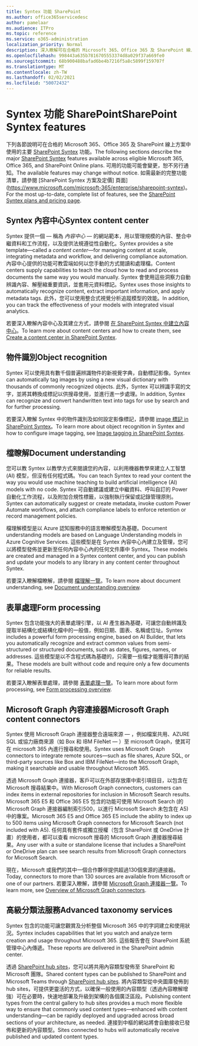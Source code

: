 ```yaml
---
title: Syntex 功能 SharePoint
ms.author: office365servicedesc
author: pamelaar
ms.audience: ITPro
ms.topic: reference
ms.service: o365-administration
localization_priority: Normal
description: 深入瞭解可在合格的 Microsoft 365、Office 365 及 SharePoint 線上方案中使用的主要 SharePoint Syntex 功能。
ms.openlocfilehash: 998443a635b7816705553374d8a029f37a669fe0
ms.sourcegitcommit: 68b900488bafad6be4b7216f5a8c5899f159707f
ms.translationtype: MT
ms.contentlocale: zh-TW
ms.lasthandoff: 02/02/2021
ms.locfileid: "50072432"
---
```

# <a name="sharepoint-syntex-features"></a><span data-ttu-id="9cf82-103">Syntex 功能 SharePoint</span><span class="sxs-lookup"><span data-stu-id="9cf82-103">SharePoint Syntex features</span></span> 

<span data-ttu-id="9cf82-104">下列各節說明可在合格的 Microsoft 365、Office 365 及 SharePoint 線上方案中使用的主要 [SharePoint Syntex](sharepoint-syntex-service-description.md) 功能。</span><span class="sxs-lookup"><span data-stu-id="9cf82-104">The following sections describe the major [SharePoint Syntex](sharepoint-syntex-service-description.md) features available across eligible Microsoft 365, Office 365, and SharePoint Online plans.</span></span> <span data-ttu-id="9cf82-105">可用的功能可能會變更，恕不另行通知。</span><span class="sxs-lookup"><span data-stu-id="9cf82-105">The available features may change without notice.</span></span> <span data-ttu-id="9cf82-106">如需最新的完整功能清單，請參閱 [SharePoint Syntex 方案及定價] 頁面](https://www.microsoft.com/microsoft-365/enterprise/sharepoint-syntex)。</span><span class="sxs-lookup"><span data-stu-id="9cf82-106">For the most up-to-date, complete list of features, see the [SharePoint Syntex plans and pricing page](https://www.microsoft.com/microsoft-365/enterprise/sharepoint-syntex).</span></span>

## <a name="syntex-content-center"></a><span data-ttu-id="9cf82-107">Syntex 內容中心</span><span class="sxs-lookup"><span data-stu-id="9cf82-107">Syntex content center</span></span>

<span data-ttu-id="9cf82-108">Syntex 提供一個 &mdash; 稱為 *內容中心* &mdash; 的網站範本，用以管理規模的內容、整合中繼資料和工作流程，以及提供法規遵從性自動化。</span><span class="sxs-lookup"><span data-stu-id="9cf82-108">Syntex provides a site template&mdash;called a *content center*&mdash;for managing content at scale, integrating metadata and workflow, and delivering compliance automation.</span></span> <span data-ttu-id="9cf82-109">內容中心提供的功能可教雲端如何以您手動的方式閱讀和處理檔。</span><span class="sxs-lookup"><span data-stu-id="9cf82-109">Content centers supply capabilities to teach the cloud how to read and process documents the same way you would manually.</span></span> <span data-ttu-id="9cf82-110">Syntex 會使用這些洞察力自動辨識內容、解壓縮重要資訊，並套用元資料標記。</span><span class="sxs-lookup"><span data-stu-id="9cf82-110">Syntex uses those insights to automatically recognize content, extract important information, and apply metadata tags.</span></span> <span data-ttu-id="9cf82-111">此外，您可以使用整合式視覺分析追蹤模型的效能。</span><span class="sxs-lookup"><span data-stu-id="9cf82-111">In addition, you can track the effectiveness of your models with integrated visual analytics.</span></span>

<span data-ttu-id="9cf82-112">若要深入瞭解內容中心及其建立方式，請參閱 [在 SharePoint Syntex 中建立內容中心](/microsoft-365/contentunderstanding/create-a-content-center)。</span><span class="sxs-lookup"><span data-stu-id="9cf82-112">To learn more about content centers and how to create them, see [Create a content center in SharePoint Syntex](/microsoft-365/contentunderstanding/create-a-content-center).</span></span>

## <a name="object-recognition"></a><span data-ttu-id="9cf82-113">物件識別</span><span class="sxs-lookup"><span data-stu-id="9cf82-113">Object recognition</span></span>

<span data-ttu-id="9cf82-114">Syntex 可以使用具有數千個普遍辨識物件的新視覺字典，自動標記影像。</span><span class="sxs-lookup"><span data-stu-id="9cf82-114">Syntex can automatically tag images by using a new visual dictionary with thousands of commonly recognized objects.</span></span> <span data-ttu-id="9cf82-115">此外，Syntex 可以辨識手寫的文字，並將其轉換成標記以供搜尋使用，並進行進一步處理。</span><span class="sxs-lookup"><span data-stu-id="9cf82-115">In addition, Syntex can recognize and convert handwritten text into tags for use by search and for further processing.</span></span>

<span data-ttu-id="9cf82-116">若要深入瞭解 Syntex 中的物件識別及如何設定影像標記，請參閱 [image 標記 in SharePoint Syntex](/microsoft-365/contentunderstanding/image-tagging)。</span><span class="sxs-lookup"><span data-stu-id="9cf82-116">To learn more about object recognition in Syntex and how to configure image tagging, see [Image tagging in SharePoint Syntex](/microsoft-365/contentunderstanding/image-tagging).</span></span>

## <a name="document-understanding"></a><span data-ttu-id="9cf82-117">檔瞭解</span><span class="sxs-lookup"><span data-stu-id="9cf82-117">Document understanding</span></span>

<span data-ttu-id="9cf82-118">您可以教 Syntex 以教學方式來閱讀您的內容，以利用機器教學來建立人工智慧 (AI) 模型，但沒有任何程式碼。</span><span class="sxs-lookup"><span data-stu-id="9cf82-118">You can teach Syntex to read your content the way you would use machine teaching to build artificial intelligence (AI) models with no code.</span></span> <span data-ttu-id="9cf82-119">Syntex 可自動建議或建立中繼資料、呼叫自訂的 Power 自動化工作流程，以及附加合規性標籤，以強制執行保留或記錄管理原則。</span><span class="sxs-lookup"><span data-stu-id="9cf82-119">Syntex can automatically suggest or create metadata, invoke custom Power Automate workflows, and attach compliance labels to enforce retention or record management policies.</span></span>

<span data-ttu-id="9cf82-120">檔理解模型是以 Azure 認知服務中的語言瞭解模型為基礎。</span><span class="sxs-lookup"><span data-stu-id="9cf82-120">Document understanding models are based on Language Understanding models in Azure Cognitive Services.</span></span> <span data-ttu-id="9cf82-121">這些模型是在 Syntex 內容中心內建立及管理，您可以將模型發佈並更新至任何內容中心內的任何文件庫中 Syntex。</span><span class="sxs-lookup"><span data-stu-id="9cf82-121">These models are created and managed in a Syntex content center, and you can publish and update your models to any library in any content center throughout Syntex.</span></span>

<span data-ttu-id="9cf82-122">若要深入瞭解檔瞭解，請參閱 [檔理解一覽](/microsoft-365/contentunderstanding/document-understanding-overview)。</span><span class="sxs-lookup"><span data-stu-id="9cf82-122">To learn more about document understanding, see [Document understanding overview](/microsoft-365/contentunderstanding/document-understanding-overview).</span></span>

## <a name="form-processing"></a><span data-ttu-id="9cf82-123">表單處理</span><span class="sxs-lookup"><span data-stu-id="9cf82-123">Form processing</span></span>

<span data-ttu-id="9cf82-124">Syntex 包含功能強大的表單處理引擎，以 AI 產生器為基礎，可讓您自動辨識及提取半結構化或結構化檔中的一般值，例如日期、圖表、名稱或位址。</span><span class="sxs-lookup"><span data-stu-id="9cf82-124">Syntex includes a powerful form processing engine, based on AI Builder, that lets you automatically recognize and extract common values from semi-structured or structured documents, such as dates, figures, names, or addresses.</span></span> <span data-ttu-id="9cf82-125">這些模型是以不含程式碼為基礎的，只需要一些檔才能獲得可靠的結果。</span><span class="sxs-lookup"><span data-stu-id="9cf82-125">These models are built without code and require only a few documents for reliable results.</span></span>

<span data-ttu-id="9cf82-126">若要深入瞭解表單處理，請參閱 [表單處理一覽](/microsoft-365/contentunderstanding/form-processing-overview)。</span><span class="sxs-lookup"><span data-stu-id="9cf82-126">To learn more about form processing, see [Form processing overview](/microsoft-365/contentunderstanding/form-processing-overview).</span></span>

## <a name="microsoft-graph-content-connectors"></a><span data-ttu-id="9cf82-127">Microsoft Graph 內容連接器</span><span class="sxs-lookup"><span data-stu-id="9cf82-127">Microsoft Graph content connectors</span></span>

<span data-ttu-id="9cf82-128">Syntex 使用 Microsoft Graph 連接器整合遠端來源 &mdash; ，例如檔案共用、AZURE SQL 或協力廠商來源（如 Box 和 IBM FileNet &mdash; ）至 microsoft Graph，使其可在 microsoft 365 內進行搜尋和使用。</span><span class="sxs-lookup"><span data-stu-id="9cf82-128">Syntex uses Microsoft Graph connectors to integrate remote sources&mdash;such as file shares, Azure SQL, or third-party sources like Box and IBM FileNet&mdash;into the Microsoft Graph, making it searchable and usable throughout Microsoft 365.</span></span>

<span data-ttu-id="9cf82-129">透過 Microsoft Graph 連接器，客戶可以在外部存放庫中索引項目目，以包含在 Microsoft 搜尋結果中。</span><span class="sxs-lookup"><span data-stu-id="9cf82-129">With Microsoft Graph connectors, customers can index items in external repositories for inclusion in Microsoft Search results.</span></span> <span data-ttu-id="9cf82-130">Microsoft 365 E5 和 Office 365 E5 包含的功能可使用 Microsoft Search (的 Microsoft Graph 連接器編制索引500，以進行 Microsoft Search 未包含在 A5) 中的專案。</span><span class="sxs-lookup"><span data-stu-id="9cf82-130">Microsoft 365 E5 and Office 365 E5 include the ability to index up to 500 items using Microsoft Graph connectors for Microsoft Search (not included with A5).</span></span> <span data-ttu-id="9cf82-131">任何具有套件或獨立授權（包含 SharePoint 或 OneDrive 計畫）的使用者，都可以查看 microsoft 搜尋的 Microsoft Graph 連接器搜尋結果。</span><span class="sxs-lookup"><span data-stu-id="9cf82-131">Any user with a suite or standalone license that includes a SharePoint or OneDrive plan can see search results from Microsoft Graph connectors for Microsoft Search.</span></span>

<span data-ttu-id="9cf82-132">現在，Microsoft 或我們的其中一個合作夥伴提供超過130個來源的連接器。</span><span class="sxs-lookup"><span data-stu-id="9cf82-132">Today, connectors to more than 130 sources are available from Microsoft or one of our partners.</span></span> <span data-ttu-id="9cf82-133">若要深入瞭解，請參閱 [Microsoft Graph 連接器一覽](https://aka.ms/iwantconnectors)。</span><span class="sxs-lookup"><span data-stu-id="9cf82-133">To learn more, see [Overview of Microsoft Graph connectors](https://aka.ms/iwantconnectors).</span></span>

## <a name="advanced-taxonomy-services"></a><span data-ttu-id="9cf82-134">高級分類法服務</span><span class="sxs-lookup"><span data-stu-id="9cf82-134">Advanced taxonomy services</span></span>

<span data-ttu-id="9cf82-135">Syntex 包含的功能可讓您觀賞及分析整個 Microsoft 365 中的字詞建立和使用狀況。</span><span class="sxs-lookup"><span data-stu-id="9cf82-135">Syntex includes capabilities that let you watch and analyze term creation and usage throughout Microsoft 365.</span></span> <span data-ttu-id="9cf82-136">這些報告會在 SharePoint 系統管理中心內傳遞。</span><span class="sxs-lookup"><span data-stu-id="9cf82-136">These reports are delivered in the SharePoint admin center.</span></span>

<span data-ttu-id="9cf82-137">透過 [SharePoint hub sites](/sharepoint/dev/features/hub-site/hub-site-overview)，您可以將共用內容類型發佈至 SharePoint 和 Microsoft 團隊。</span><span class="sxs-lookup"><span data-stu-id="9cf82-137">Shared content types can be published to SharePoint and Microsoft Teams through [SharePoint hub sites](/sharepoint/dev/features/hub-site/hub-site-overview).</span></span> <span data-ttu-id="9cf82-138">將內容類型從中央圖庫發佈到 hub sites，可提供更靈活的方式，以確保一般使用的內容類型（透過內容瞭解增強）可在必要時，快速地部署及升級到架構的各個廣泛區段。</span><span class="sxs-lookup"><span data-stu-id="9cf82-138">Publishing content types from the central gallery to hub sites provides a much more flexible way to ensure that commonly used content types—enhanced with content understanding—can be rapidly deployed and upgraded across broad sections of your architecture, as needed.</span></span> <span data-ttu-id="9cf82-139">連接到中樞的網站將會自動接收已發佈和更新的內容類型。</span><span class="sxs-lookup"><span data-stu-id="9cf82-139">Sites connected to hubs will automatically receive published and updated content types.</span></span>
